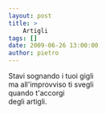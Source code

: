 ```yaml
---
layout: post
title: >
    Artigli
tags: []
date: 2009-06-26 13:00:00
author: pietro
---
```

Stavi sognando i tuoi gigli<br/>ma all'improvviso ti svegli<br/>quando t'accorgi<br/>degli artigli.
